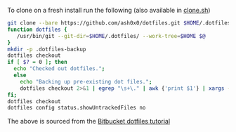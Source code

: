 To clone on a fresh install run the following (also available in [clone.sh](./clone.sh))

```bash
git clone --bare https://github.com/ash0x0/dotfiles.git $HOME/.dotfiles
function dotfiles {
   /usr/bin/git --git-dir=$HOME/.dotfiles/ --work-tree=$HOME $@
}
mkdir -p .dotfiles-backup
dotfiles checkout
if [ $? = 0 ]; then
  echo "Checked out dotfiles.";
  else
    echo "Backing up pre-existing dot files.";
    dotfiles checkout 2>&1 | egrep "\s+\." | awk {'print $1'} | xargs -I{} mv {} .dotfiles-backup/{}
fi;
dotfiles checkout
dotfiles config status.showUntrackedFiles no
```

The above is sourced from the [Bitbucket dotfiles tutorial](https://www.atlassian.com/git/tutorials/dotfiles)
